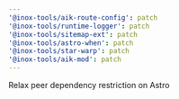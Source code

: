 ```yaml
---
'@inox-tools/aik-route-config': patch
'@inox-tools/runtime-logger': patch
'@inox-tools/sitemap-ext': patch
'@inox-tools/astro-when': patch
'@inox-tools/star-warp': patch
'@inox-tools/aik-mod': patch
---
```


Relax peer dependency restriction on Astro
